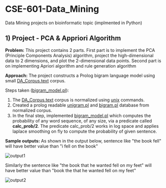 # CSE-601-Data_Mining
Data Mining projects on bioinformatic topic (implmented in Python)
##
## 1) Project - PCA & Appriori Algorithm
**Problem:** This project contains 2 parts. First part is to implement the PCA (Principle Components Analysis) algorithm, project the high-dimensional data to 2 dimensions, and plot the 2-dimensional data points. Second part is on implementing Apriori
algorithm and rule generation algorithm

**Approach:**
The project constructs a Prolog bigram language model using small [DA_Corpus.text](bigram-sentence-evaluator/DA_Corpus.txt) corpus.

Steps taken ([bigram_model.pl](bigram-sentence-evaluator/bigram_model.pl)):

1. The [DA_Corpus.text](bigram-sentense-evaluator/DA_Corpus.txt) corpus is normalized using [unix](bigram-sentence-evaluator/unix_commands.txt) commands.
2. Created a prolog readable [unigram.pl](bigram-sentence-evaluator/unigrams.pl) and [bigram.pl](bigram-sentence-evaluator/bigrams.pl) database from normalized corpus.
3. In the final step, implemented [bigram_model.pl](bigram-sentence-evaluator/bigram_model.pl) which computes the probability of any word sequence, of any size, via a predicate called **calc_prob/2**. The predicate calc_prob/2 works in log space and applies laplace smoothing on fly to compute the probability of given sentence.

**Sample outputs:** 
As shown in the output below, sentence like "the book fell" will have better value than "i fell on the book"

![output1](bigram-sentence-evaluator/output/output1.png)

Similarly the sentence like "the book that he wanted fell on my feet" will have better value than "book the that he wanted fell on my feet"

![output2](bigram-sentence-evaluator/output/output2.png)
